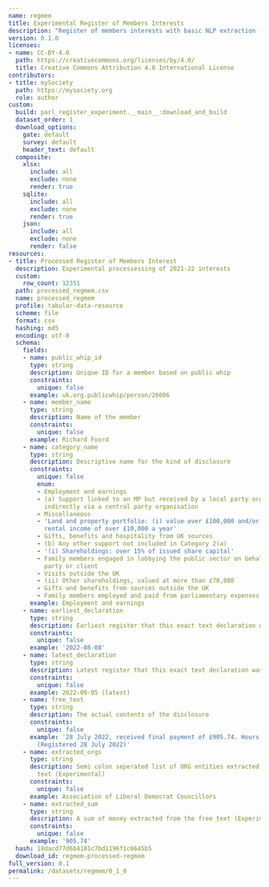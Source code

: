 ```yaml
---
name: regmem
title: Experimental Register of Members Interests
description: "Register of members interests with basic NLP extraction (unmaintained)\n"
version: 0.1.0
licenses:
- name: CC-BY-4.0
  path: https://creativecommons.org/licenses/by/4.0/
  title: Creative Commons Attribution 4.0 International License
contributors:
- title: mySociety
  path: https://mysociety.org
  role: author
custom:
  build: parl_register_experiment.__main__:download_and_build
  dataset_order: 1
  download_options:
    gate: default
    survey: default
    header_text: default
  composite:
    xlsx:
      include: all
      exclude: none
      render: true
    sqlite:
      include: all
      exclude: none
      render: true
    json:
      include: all
      exclude: none
      render: false
resources:
- title: Processed Register of Members Interest
  description: Experimental processessing of 2021-22 interests
  custom:
    row_count: 12351
  path: processed_regmem.csv
  name: processed_regmem
  profile: tabular-data-resource
  scheme: file
  format: csv
  hashing: md5
  encoding: utf-8
  schema:
    fields:
    - name: public_whip_id
      type: string
      description: Unique ID for a member based on public whip
      constraints:
        unique: false
      example: uk.org.publicwhip/person/26086
    - name: member_name
      type: string
      description: Name of the member
      constraints:
        unique: false
      example: Richard Foord
    - name: category_name
      type: string
      description: Descriptive name for the kind of disclosure
      constraints:
        unique: false
        enum:
        - Employment and earnings
        - (a) Support linked to an MP but received by a local party organisation or
          indirectly via a central party organisation
        - Miscellaneous
        - 'Land and property portfolio: (i) value over £100,000 and/or (ii) giving
          rental income of over £10,000 a year'
        - Gifts, benefits and hospitality from UK sources
        - (b) Any other support not included in Category 2(a)
        - '(i) Shareholdings: over 15% of issued share capital'
        - Family members engaged in lobbying the public sector on behalf of a third
          party or client
        - Visits outside the UK
        - (ii) Other shareholdings, valued at more than £70,000
        - Gifts and benefits from sources outside the UK
        - Family members employed and paid from parliamentary expenses
      example: Employment and earnings
    - name: earliest_declaration
      type: string
      description: Earliest register that this exact text declaration was made
      constraints:
        unique: false
      example: '2022-08-08'
    - name: latest_declaration
      type: string
      description: Latest register that this exact text declaration was made
      constraints:
        unique: false
      example: 2022-09-05 (latest)
    - name: free_text
      type: string
      description: The actual contents of the disclosure
      constraints:
        unique: false
      example: '28 July 2022, received final payment of £905.74. Hours: 3.95 hrs.
        (Registered 28 July 2022)'
    - name: extracted_orgs
      type: string
      description: Semi colon seperated list of ORG entities extracted from the free
        text (Experimental)
      constraints:
        unique: false
      example: Association of Liberal Democrat Councillors
    - name: extracted_sum
      type: string
      description: A sum of money extracted from the free text (Experimental)
      constraints:
        unique: false
      example: '905.74'
  hash: 18dacd77d6b4101c7bd1196f1c6645b5
  download_id: regmem-processed-regmem
full_version: 0.1
permalink: /datasets/regmem/0_1_0
---
```

